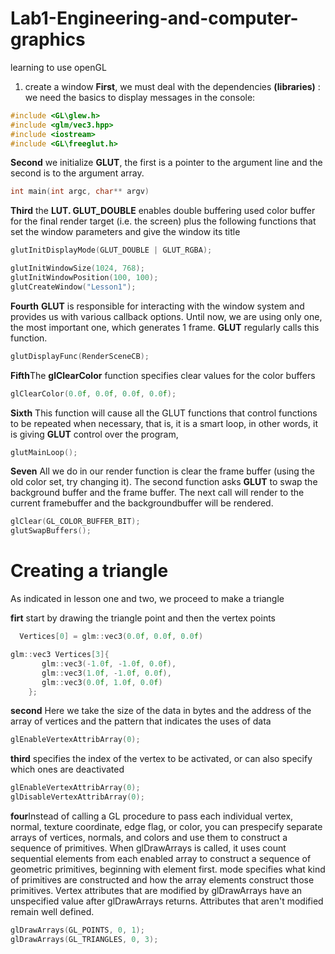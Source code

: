 # Lab1-Engineering-and-computer-graphics
learning to use openGL
1. create a window
**First**, we must deal with the dependencies **(libraries)** : we need the basics to display messages in the console:
```c++
#include <GL\glew.h>         
#include <glm/vec3.hpp>
#include <iostream>
#include <GL\freeglut.h>
```
**Second** we initialize **GLUT**, the first is a pointer to the argument line and the second is to the argument array.
```c++
int main(int argc, char** argv)
```
**Third** the **LUT. GLUT_DOUBLE** enables double buffering used color buffer for the final render target (i.e. the screen) plus the following functions that set the window parameters and give the window its title
```c++
glutInitDisplayMode(GLUT_DOUBLE | GLUT_RGBA);
```
```c++
glutInitWindowSize(1024, 768);
glutInitWindowPosition(100, 100);
glutCreateWindow("Lesson1");
  ```
  
**Fourth** **GLUT** is responsible for interacting with the window system and provides us with various callback options. Until now, we are using only one, the most important one, which generates 1 frame. **GLUT** regularly calls this function.
```c++
glutDisplayFunc(RenderSceneCB);
```
**Fifth**The **glClearColor** function specifies clear values for the color buffers
```c++
glClearColor(0.0f, 0.0f, 0.0f, 0.0f);
```
**Sixth** This function will cause all the GLUT functions that control functions to be repeated when necessary, that is, it is a smart loop, in other words, it is giving **GLUT** control over the program,
```c++
glutMainLoop();
```
**Seven** All we do in our render function is clear the frame buffer (using the old color set, try changing it). The second function asks **GLUT** to swap the background buffer and the frame buffer. The next call will render to the current framebuffer and the backgroundbuffer will be rendered.
```c++
glClear(GL_COLOR_BUFFER_BIT);
glutSwapBuffers();
```

# Creating a triangle
As indicated in lesson one and two, we proceed to make a triangle

**firt** start by drawing the triangle point and then the vertex points
```c++
  Vertices[0] = glm::vec3(0.0f, 0.0f, 0.0f)
```
```c++
glm::vec3 Vertices[3]{
	   glm::vec3(-1.0f, -1.0f, 0.0f),
	   glm::vec3(1.0f, -1.0f, 0.0f),
	   glm::vec3(0.0f, 1.0f, 0.0f)
	};
 ```
**second** Here we take the size of the data in bytes and the address of the array of vertices and the pattern that indicates the uses of data
```c++
glEnableVertexAttribArray(0);
```
**third** specifies the index of the vertex to be activated, or  can also specify which ones are deactivated
```c++
glEnableVertexAttribArray(0);
glDisableVertexAttribArray(0);
```
**four**Instead of calling a GL procedure to pass each individual vertex, normal, texture coordinate, edge flag, or color, you can prespecify separate arrays of vertices, normals, and colors and use them to construct a sequence of primitives.
When glDrawArrays is called, it uses count sequential elements from each enabled array to construct a sequence of geometric primitives, beginning with element first. mode specifies what kind of primitives are constructed and how the array elements construct those primitives.
Vertex attributes that are modified by glDrawArrays have an unspecified value after glDrawArrays returns. Attributes that aren't modified remain well defined.
```c++
glDrawArrays(GL_POINTS, 0, 1);
glDrawArrays(GL_TRIANGLES, 0, 3);
```


